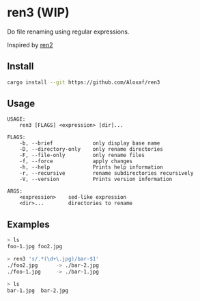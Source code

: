 # ren3 (WIP)

Do file renaming using regular expressions.

Inspired by [ren2](http://www.lomont.org/Software/)

## Install

```bash
cargo install --git https://github.com/Aloxaf/ren3
```

## Usage
```text
USAGE:
    ren3 [FLAGS] <expression> [dir]...

FLAGS:
    -b, --brief             only display base name
    -D, --directory-only    only rename directories
    -F, --file-only         only rename files
    -f, --force             apply changes
    -h, --help              Prints help information
    -r, --recursive         rename subdirectories recursively
    -V, --version           Prints version information

ARGS:
    <expression>    sed-like expression
    <dir>...        directories to rename
```

## Examples

```bash
> ls
foo-1.jpg foo2.jpg

> ren3 's/.*(\d+\.jpg)/bar-$1'
./foo2.jpg      -> ./bar-2.jpg
./foo-1.jpg     -> ./bar-1.jpg

> ls
bar-1.jpg  bar-2.jpg
```
